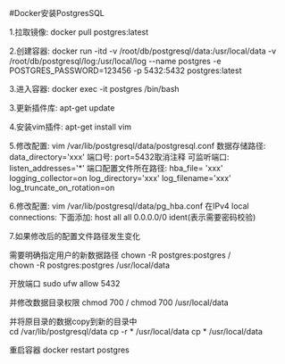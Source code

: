 #Docker安装PostgresSQL

1.拉取镜像: docker pull postgres:latest

2.创建容器: docker run -itd -v /root/db/postgresql/data:/usr/local/data -v /root/db/postgresql/log:/usr/local/log --name postgres -e POSTGRES_PASSWORD=123456 -p 5432:5432 postgres:latest

3.进入容器: docker exec -it postgres /bin/bash

3.更新插件库: apt-get update

4.安装vim插件: apt-get install vim

5.修改配置: vim /var/lib/postgresql/data/postgresql.conf
           数据存储路径: data_directory='xxx'      端口号: port=5432取消注释    可监听端口: listen_addresses='*'
           端口配置文件所在路径: hba_file= 'xxx'    logging_collector=on      log_directory='xxx' 
           log_filename='xxx'                     log_truncate_on_rotation=on    
           
6.修改配置: vim /var/lib/postgresql/data/pg_hba.conf
           在IPv4 local connections: 下面添加: host  all     all     0.0.0.0/0       ident(表示需要密码校验)
           

7.如果修改后的配置文件路径发生变化

需要明确指定用户的新数据路径 
chown -R postgres:postgres /<new directory>  
chown -R postgres:postgres /usr/local/data  
 
开放端口
sudo ufw allow 5432

并修改数据目录权限 
chmod 700 /<new directory>
chmod 700 /usr/local/data


并将原目录的数据copy到新的目录中  
cd /var/lib/postgresql/data
cp -r * /usr/local/data
cp  * /usr/local/data


重启容器
 docker restart postgres